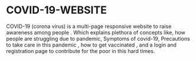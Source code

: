 # COVID-19-WEBSITE
COVID-19 (corona virus)  is a multi-page responsive website to raise awareness among people . Which explains plethora of concepts like, how people are struggling due to pandemic, Symptoms of covid-19, Precautions to take care in this pandemic , how to get vaccinated , and a login and registration page to contribute for the poor in this hard times.
